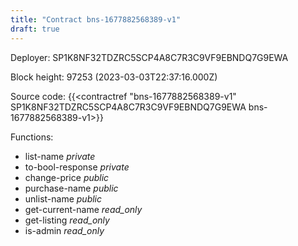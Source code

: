 ```yaml
---
title: "Contract bns-1677882568389-v1"
draft: true
---
```

Deployer: SP1K8NF32TDZRC5SCP4A8C7R3C9VF9EBNDQ7G9EWA


 



Block height: 97253 (2023-03-03T22:37:16.000Z)

Source code: {{<contractref "bns-1677882568389-v1" SP1K8NF32TDZRC5SCP4A8C7R3C9VF9EBNDQ7G9EWA bns-1677882568389-v1>}}

Functions:

* list-name _private_
* to-bool-response _private_
* change-price _public_
* purchase-name _public_
* unlist-name _public_
* get-current-name _read_only_
* get-listing _read_only_
* is-admin _read_only_
